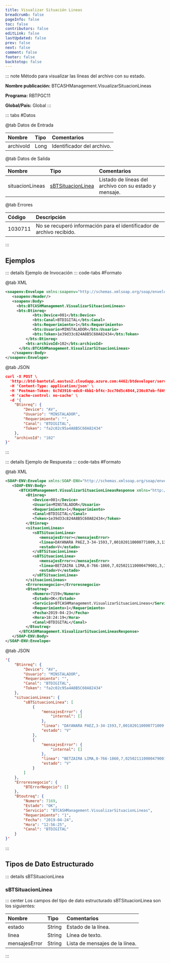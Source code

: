 ```yaml
---
title: Visualizar Situación Lineas
breadcrumb: false
pageInfo: false
toc: false
contributors: false
editLink: false
lastUpdated: false
prev: false
next: false
comment: false
footer: false
backtotop: false
---
```


<!-- ABRE DATOS DEL MÉTODO -->
::: note Método para visualizar las líneas del archivo con su estado.

**Nombre publicación:** BTCASHManagement.VisualizarSituacionLineas

**Programa:** RBTPGC11

**Global/País:** Global
:::
<!-- CIERRA DATOS DEL MÉTODO -->

<!-- ABRE TABLA DE DATOS -->
::: tabs #Datos 

@tab Datos de Entrada

Nombre | Tipo | Comentarios
:--------- | :--------- | :---------
archivoId | Long | Identificador del archivo.

@tab Datos de Salida

Nombre | Tipo | Comentarios
:--------- | :----------- | :-----------
situacionLineas | [sBTSituacionLinea](#sbtsituacionlinea) | Listado de líneas del archivo con su estado y mensaje.

@tab Errores

Código | Descripción
:--------- | :-----------
1030711 | No se recuperó información para el identificador de archivo recibido.
::: 
<!-- CIERRA TABLA DE DATOS -->

## **Ejemplos**

<!-- ABRE EJEMPLO DE INVOCACIÓN -->
::: details Ejemplo de Invocación 
::: code-tabs #Formato

@tab XML
```xml
<soapenv:Envelope xmlns:soapenv="http://schemas.xmlsoap.org/soap/envelope/" xmlns:bts="http://uy.com.dlya.bantotal/BTSOA/">
   <soapenv:Header/>
   <soapenv:Body>
     <bts:BTCASHManagement.VisualizarSituacionLineas>
     <bts:Btinreq>
            <bts:Device>001</bts:Device>
            <bts:Canal>BTDIGITAL</bts:Canal>
            <bts:Requerimiento>1</bts:Requerimiento>
            <bts:Usuario>MINSTALADOR</bts:Usuario>
            <bts:Token>1e39d33c824A8B5C60A82434</bts:Token>
         </bts:Btinreq>
         <bts:archivoId>102</bts:archivoId>
      </bts:BTCASHManagement.VisualizarSituacionLineas>
   </soapenv:Body>
</soapenv:Envelope>
```

@tab JSON
```json
curl -X POST \
  'http://btd-bantotal.eastus2.cloudapp.azure.com:4462/btdeveloper/servlet/com.dlya.bantotal.odwsbt_BTCASHManagement_v1?VisualizarSituacionLineas=' \
  -H 'Content-Type: application/json' \
  -H 'Postman-Token: 6c7d3916-edc0-4bb1-bf4c-3cc70d5c4844,236c07eb-fd49-4a53-9508-6baec6741d63' \
  -H 'cache-control: no-cache' \
  -d '{
	"Btinreq": {
		"Device": "AV",
		"Usuario": "MINSTALADOR",
		"Requerimiento": "",
		"Canal": "BTDIGITAL",
		"Token": "fa2c02c95a4A8B5C60A82434"
	},
    "archivoId": "102"
}'
```
:::
<!-- CIERRA EJEMPLO DE INVOCACIÓN -->

<!-- ABRE EJEMPLO DE RESPUESTA -->
::: details Ejemplo de Respuesta 
::: code-tabs #Formato

@tab XML
```xml
<SOAP-ENV:Envelope xmlns:SOAP-ENV="http://schemas.xmlsoap.org/soap/envelope/" xmlns:xsd="http://www.w3.org/2001/XMLSchema" xmlns:SOAP-ENC="http://schemas.xmlsoap.org/soap/encoding/" xmlns:xsi="http://www.w3.org/2001/XMLSchema-instance">
   <SOAP-ENV:Body>
      <BTCASHManagement.VisualizarSituacionLineasResponse xmlns="http://uy.com.dlya.bantotal/BTSOA/">
         <Btinreq>
            <Device>001</Device>
            <Usuario>MINSTALADOR</Usuario>
            <Requerimiento>1</Requerimiento>
            <Canal>BTDIGITAL</Canal>
            <Token>1e39d33c824A8B5C60A82434</Token>
         </Btinreq>
         <situacionLineas>
            <sBTSituacionLinea>
               <mensajesError></mensajesError>
               <linea>DAYANARA PAEZ,3-34-1593,7,001020110000771009,3,13.00,32,REF*TXT**PAGO ultima DE QUINCENA \</linea>
               <estado>V</estado>
            </sBTSituacionLinea>
            <sBTSituacionLinea>
               <mensajesError></mensajesError>
               <linea>BETZAIRA LIMA,8-766-1860,7,025021110000479001,3,12.00,32,REF*TXT**PAGO DE QUINCENA \</linea>
               <estado>V</estado>
            </sBTSituacionLinea>
         </situacionLineas>
         <Erroresnegocio></Erroresnegocio>
         <Btoutreq>
            <Numero>7159</Numero>
            <Estado>OK</Estado>
            <Servicio>BTCASHManagement.VisualizarSituacionLineas</Servicio>
            <Requerimiento>1</Requerimiento>
            <Fecha>2019-04-23</Fecha>
            <Hora>18:24:19</Hora>
            <Canal>BTDIGITAL</Canal>
         </Btoutreq>
      </BTCASHManagement.VisualizarSituacionLineasResponse>
   </SOAP-ENV:Body>
</SOAP-ENV:Envelope>
```

@tab JSON
```json
'{
	"Btinreq": {
		"Device": "AV",
		"Usuario": "MINSTALADOR",
		"Requerimiento": "",
		"Canal": "BTDIGITAL",
		"Token": "fa2c02c95a4A8B5C60A82434"
	},
    "situacionLineas": {
        "sBTSituacionLinea": [
            {
                "mensajesError": {
                    "internal": []
                },
                "linea": "DAYANARA PAEZ,3-34-1593,7,001020110000771009,3,13.00,32,REF*TXT**PAGO ultima DE QUINCENA \\",
                "estado": "V"
            },
            {
                "mensajesError": {
                    "internal": []
                },
                "linea": "BETZAIRA LIMA,8-766-1860,7,025021110000479001,3,12.00,32,REF*TXT**PAGO DE QUINCENA \\",
                "estado": "V"
            }
        ]
    },
    "Erroresnegocio": {
        "BTErrorNegocio": []
    },
    "Btoutreq": {
        "Numero": 7169,
        "Estado": "OK",
        "Servicio": "BTCASHManagement.VisualizarSituacionLineas",
        "Requerimiento": "1",
        "Fecha": "2019-04-24",
        "Hora": "12:56:25",
        "Canal": "BTDIGITAL"
    }
}'
```
::: 
<!-- CIERRA EJEMPLO DE RESPUESTA -->

## **Tipos de Dato Estructurado**

<!-- ABRE SDT -->
::: details sBTSituacionLinea  

### sBTSituacionLinea

::: center 
Los campos del tipo de dato estructurado sBTSituacionLinea son los siguientes: 

Nombre | Tipo | Comentarios 
:--------- | :----------- | :----------- 
estado | String | Estado de la línea.
linea | String | Línea de texto.
mensajesError | String | Lista de mensajes de la línea.
:::
<!-- CIERRA SDT -->